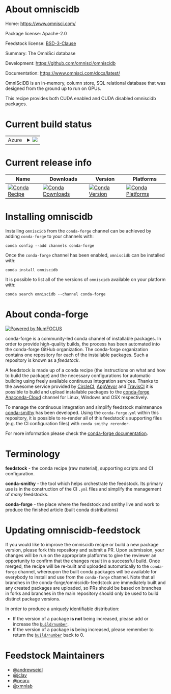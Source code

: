 About omniscidb
===============

Home: https://www.omnisci.com/

Package license: Apache-2.0

Feedstock license: [BSD-3-Clause](https://github.com/conda-forge/omniscidb-feedstock/blob/master/LICENSE.txt)

Summary: The OmniSci database

Development: https://github.com/omnisci/omniscidb

Documentation: https://www.omnisci.com/docs/latest/

OmniSciDB is an in-memory, column store, SQL relational database
that was designed from the ground up to run on GPUs.

This recipe provides both CUDA enabled and CUDA disabled omniscidb
packages.


Current build status
====================


<table>
    
  <tr>
    <td>Azure</td>
    <td>
      <details>
        <summary>
          <a href="https://dev.azure.com/conda-forge/feedstock-builds/_build/latest?definitionId=9937&branchName=master">
            <img src="https://dev.azure.com/conda-forge/feedstock-builds/_apis/build/status/omniscidb-feedstock?branchName=master">
          </a>
        </summary>
        <table>
          <thead><tr><th>Variant</th><th>Status</th></tr></thead>
          <tbody><tr>
              <td>linux_64_boost_cpp1.72.0cuda_compiler_version10.1target_platformlinux-64</td>
              <td>
                <a href="https://dev.azure.com/conda-forge/feedstock-builds/_build/latest?definitionId=9937&branchName=master">
                  <img src="https://dev.azure.com/conda-forge/feedstock-builds/_apis/build/status/omniscidb-feedstock?branchName=master&jobName=linux&configuration=linux_64_boost_cpp1.72.0cuda_compiler_version10.1target_platformlinux-64" alt="variant">
                </a>
              </td>
            </tr><tr>
              <td>linux_64_boost_cpp1.72.0cuda_compiler_versionNonetarget_platformlinux-64</td>
              <td>
                <a href="https://dev.azure.com/conda-forge/feedstock-builds/_build/latest?definitionId=9937&branchName=master">
                  <img src="https://dev.azure.com/conda-forge/feedstock-builds/_apis/build/status/omniscidb-feedstock?branchName=master&jobName=linux&configuration=linux_64_boost_cpp1.72.0cuda_compiler_versionNonetarget_platformlinux-64" alt="variant">
                </a>
              </td>
            </tr><tr>
              <td>linux_64_boost_cpp1.74.0cuda_compiler_version10.1target_platformlinux-64</td>
              <td>
                <a href="https://dev.azure.com/conda-forge/feedstock-builds/_build/latest?definitionId=9937&branchName=master">
                  <img src="https://dev.azure.com/conda-forge/feedstock-builds/_apis/build/status/omniscidb-feedstock?branchName=master&jobName=linux&configuration=linux_64_boost_cpp1.74.0cuda_compiler_version10.1target_platformlinux-64" alt="variant">
                </a>
              </td>
            </tr><tr>
              <td>linux_64_boost_cpp1.74.0cuda_compiler_versionNonetarget_platformlinux-64</td>
              <td>
                <a href="https://dev.azure.com/conda-forge/feedstock-builds/_build/latest?definitionId=9937&branchName=master">
                  <img src="https://dev.azure.com/conda-forge/feedstock-builds/_apis/build/status/omniscidb-feedstock?branchName=master&jobName=linux&configuration=linux_64_boost_cpp1.74.0cuda_compiler_versionNonetarget_platformlinux-64" alt="variant">
                </a>
              </td>
            </tr>
          </tbody>
        </table>
      </details>
    </td>
  </tr>
</table>

Current release info
====================

| Name | Downloads | Version | Platforms |
| --- | --- | --- | --- |
| [![Conda Recipe](https://img.shields.io/badge/recipe-omniscidb-green.svg)](https://anaconda.org/conda-forge/omniscidb) | [![Conda Downloads](https://img.shields.io/conda/dn/conda-forge/omniscidb.svg)](https://anaconda.org/conda-forge/omniscidb) | [![Conda Version](https://img.shields.io/conda/vn/conda-forge/omniscidb.svg)](https://anaconda.org/conda-forge/omniscidb) | [![Conda Platforms](https://img.shields.io/conda/pn/conda-forge/omniscidb.svg)](https://anaconda.org/conda-forge/omniscidb) |

Installing omniscidb
====================

Installing `omniscidb` from the `conda-forge` channel can be achieved by adding `conda-forge` to your channels with:

```
conda config --add channels conda-forge
```

Once the `conda-forge` channel has been enabled, `omniscidb` can be installed with:

```
conda install omniscidb
```

It is possible to list all of the versions of `omniscidb` available on your platform with:

```
conda search omniscidb --channel conda-forge
```


About conda-forge
=================

[![Powered by NumFOCUS](https://img.shields.io/badge/powered%20by-NumFOCUS-orange.svg?style=flat&colorA=E1523D&colorB=007D8A)](http://numfocus.org)

conda-forge is a community-led conda channel of installable packages.
In order to provide high-quality builds, the process has been automated into the
conda-forge GitHub organization. The conda-forge organization contains one repository
for each of the installable packages. Such a repository is known as a *feedstock*.

A feedstock is made up of a conda recipe (the instructions on what and how to build
the package) and the necessary configurations for automatic building using freely
available continuous integration services. Thanks to the awesome service provided by
[CircleCI](https://circleci.com/), [AppVeyor](https://www.appveyor.com/)
and [TravisCI](https://travis-ci.com/) it is possible to build and upload installable
packages to the [conda-forge](https://anaconda.org/conda-forge)
[Anaconda-Cloud](https://anaconda.org/) channel for Linux, Windows and OSX respectively.

To manage the continuous integration and simplify feedstock maintenance
[conda-smithy](https://github.com/conda-forge/conda-smithy) has been developed.
Using the ``conda-forge.yml`` within this repository, it is possible to re-render all of
this feedstock's supporting files (e.g. the CI configuration files) with ``conda smithy rerender``.

For more information please check the [conda-forge documentation](https://conda-forge.org/docs/).

Terminology
===========

**feedstock** - the conda recipe (raw material), supporting scripts and CI configuration.

**conda-smithy** - the tool which helps orchestrate the feedstock.
                   Its primary use is in the construction of the CI ``.yml`` files
                   and simplify the management of *many* feedstocks.

**conda-forge** - the place where the feedstock and smithy live and work to
                  produce the finished article (built conda distributions)


Updating omniscidb-feedstock
============================

If you would like to improve the omniscidb recipe or build a new
package version, please fork this repository and submit a PR. Upon submission,
your changes will be run on the appropriate platforms to give the reviewer an
opportunity to confirm that the changes result in a successful build. Once
merged, the recipe will be re-built and uploaded automatically to the
`conda-forge` channel, whereupon the built conda packages will be available for
everybody to install and use from the `conda-forge` channel.
Note that all branches in the conda-forge/omniscidb-feedstock are
immediately built and any created packages are uploaded, so PRs should be based
on branches in forks and branches in the main repository should only be used to
build distinct package versions.

In order to produce a uniquely identifiable distribution:
 * If the version of a package **is not** being increased, please add or increase
   the [``build/number``](https://conda.io/docs/user-guide/tasks/build-packages/define-metadata.html#build-number-and-string).
 * If the version of a package **is** being increased, please remember to return
   the [``build/number``](https://conda.io/docs/user-guide/tasks/build-packages/define-metadata.html#build-number-and-string)
   back to 0.

Feedstock Maintainers
=====================

* [@andrewseidl](https://github.com/andrewseidl/)
* [@jclay](https://github.com/jclay/)
* [@pearu](https://github.com/pearu/)
* [@xmnlab](https://github.com/xmnlab/)

